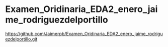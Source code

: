 # Examen_Oridinaria_EDA2_enero_jaime_rodriguezdelportillo
https://github.com/Jaimerpb/Examen_Oridinaria_EDA2_enero_jaime_rodriguezdelportillo.git
